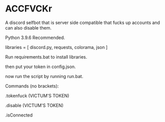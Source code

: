 # ACCFVCKr
A discord selfbot that is server side compatible that fucks up accounts and can also disable them.



Python 3.9.6 Recommended.



libraries = [ discord.py, requests, colorama, json ]



Run requirements.bat to install libraries.

then put your token in config.json.

now run the script by running run.bat.



Commands (no brackets):

  .tokenfuck (VICTUM'S TOKEN)

  .disable (VICTUM'S TOKEN)
  
  .isConnected
  
